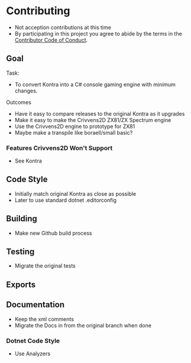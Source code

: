 # Contributing

- Not acception contributions at this time
- By participating in this project you agree to abide by the terms in the [Contributor Code of Conduct](CODE_OF_CONDUCT.md). 

## Goal

Task:
- To convert Kontra into a C# console gaming engine with minimum changes.

Outcomes
- Have it easy to compare releases to the original Kontra as it upgrades
- Make it easy to make the Crivvens2D ZX81/ZX Spectrum engine
- Use the Crivvens2D engine to prototype for ZX81
- Maybe make a transpile like boraell/small basic?

### Features Crivvens2D Won't Support
- See Kontra

## Code Style
- Initially match original Kontra as close as possible
- Later to use standard dotnet .editorconfig

## Building
- Make new Github build process

## Testing
- Migrate the original tests

## Exports

## Documentation
- Keep the xml comments
- Migrate the Docs in from the original branch when done

### Dotnet Code Style
- Use Analyzers